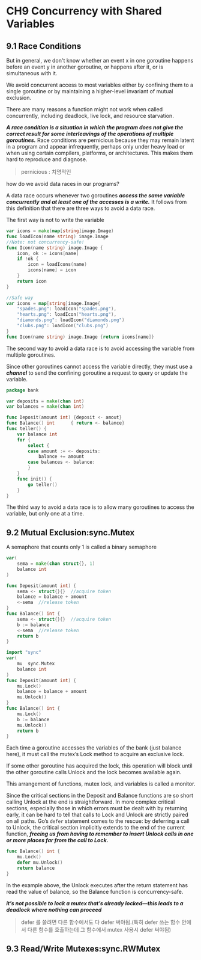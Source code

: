 # CH9 Concurrency with Shared Variables

## 9.1 Race Conditions

But in general, we don't know whether an event x in one goroutine happens before an event y in another goroutine, or happens after it, or is simultaneous with it.

We avoid concurrent access to most variables either by confining them to a single goroutine or by maintaining a higher-level invariant of mutual exclusion.

There are many reasons a function might not work when called concurrently, including deadlock, live lock, and resource starvation.

***A race condition is a situation in which the program does not give the correct result for some interleavings of the operations of multiple goroutines.*** Race conditions are pernicious because they may remain latent in a program and appear infrequently, perhaps only under heavy load or when using certain compilers, platforms, or architectures. This makes them hard to reproduce and diagnose.

> pernicious  : 치명적인

how do we avoid data races in our programs?

A data race occurs whenever two goroutines ***access the same variable concurrently and at least one of the accesses is a write.*** It follows from this definition that there are three ways to avoid a data race.

The first way is not to write the variable

```go
var icons = make(map[string]image.Image)
func loadIcon(name string) image.Image
//Note: not concurrency-safe!
func Icon(name string) image.Image {
    icon, ok := icons[name]
    if !ok {
        icon = loadIcons(name)
        icons[name] = icon
    }
    return icon
}

//Safe way
var icons = map[string]image.Image{
    "spades.png": loadIcon("spades.png"),
    "hearts.png": loadIcon("hearts.png"),
    "diamonds.png": loadIcon("diamonds.png")
    "clubs.png": loadIcon("clubs.png")
}
func Icon(name string) image.Image {return icons[name]}
```

The second way to avoid a data race is to avoid accessing the variable from multiple goroutines.

Since other goroutines cannot access the variable directly, they must use a ***channel*** to send the confining goroutine a request to query or update the variable.

```go
package bank

var deposits = make(chan int)
var balances = make(chan int)

func Deposit(amount int) {deposit <- amout}
func Balance() int		{ return <- balance}
func teller() {
    var balance int
    for {
        select {
        case amount := <- deposits:
            balance += amount
        case balances <- balance:
        }
    }
    func init() {
        go teller()
    }
}
```

The third way to avoid a data race is to allow many goroutines to access the variable, but only one at a time.

## 9.2 Mutual Exclusion:sync.Mutex

A semaphore that counts only 1 is called a binary semaphore

```go
var(
    sema = make(chan struct{}, 1)
    balance int
)

func Deposit(amount int) {
    sema <- struct{}{}	//acquire token
    balance = balance + amount
    <-sema	//release token
}
func Balance() int {
    sema <- struct{}{}	//acquire token
    b := balance
    <-sema	//release token
    return b
}
```

```go
import "sync"
var(
	mu	sync.Mutex
    balance int
)
func Deposit(amount int) {
    mu.Lock()
    balance = balance + amount
    mu.Unlock()
}
func Balance() int {
    mu.Lock()
    b := balance
    mu.Unlock()
    return b
}
```

Each time a goroutine accesses the variables of the bank (just balance here), it must call the mutex’s Lock method to acquire an exclusive lock.

If some other goroutine has acquired the lock, this operation will block until the other goroutine calls Unlock and the lock becomes available again. 

This arrangement of functions, mutex lock, and variables is called a monitor.

Since the critical sections in the Deposit and Balance functions are so short calling Unlock at the end is straightforward. In more complex critical sections, especially those in which errors must be dealt with by returning early, it can be hard to tell that calls to Lock and Unlock are strictly paired on all paths. Go’s `defer` statement comes to the rescue: by deferring a call to Unlock, the critical section implicitly extends to the end of the current function, ***freeing us from having to remember to insert Unlock calls in one or more places far from the call to Lock.***

```go
func Balance() int {
    mu.Lock()
    defer mu.Unlock()
    return balance
}
```

In the example above, the Unlock executes after the return statement has read the value of balance, so the Balance function is concurrency-safe.

***it’s not possible to lock a mutex that’s already locked—this leads to a deadlock where nothing can proceed***

> defer 를 쓸려면 다른 함수에서도 다 defer 써야됨.(특히 defer 쓰는 함수 안에서 다른 함수를 호출하는데 그 함수에서 mutex 사용시 defer 써야됨)

## 9.3 Read/Write Mutexes:sync.RWMutex

